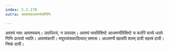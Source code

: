 ```yaml
---
index: 3.3.170
sutra: आवश्यकाधमर्ण्ययोर्णिनिः

---
```

अवश्यं भावः आवश्यकम्। उपाधिरयं, न उपपदम्। अवश्यं भावविशिष्टे आधमर्ण्यविशिष्टे च कर्तरि वाच्ये धातोः णिनिः प्रत्ययो भवति। अवश्यंकारी। मयूरव्यंसकादित्वात् समासः। आधमर्ण्ये खल्वपि शतम् दायी सहस्रं दायी। निष्कं दायी।